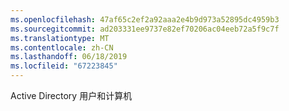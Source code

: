 ```yaml
---
ms.openlocfilehash: 47af65c2ef2a92aaa2e4b9d973a52895dc4959b3
ms.sourcegitcommit: ad203331ee9737e82ef70206ac04eeb72a5f9c7f
ms.translationtype: MT
ms.contentlocale: zh-CN
ms.lasthandoff: 06/18/2019
ms.locfileid: "67223845"
---
```

Active Directory 用户和计算机